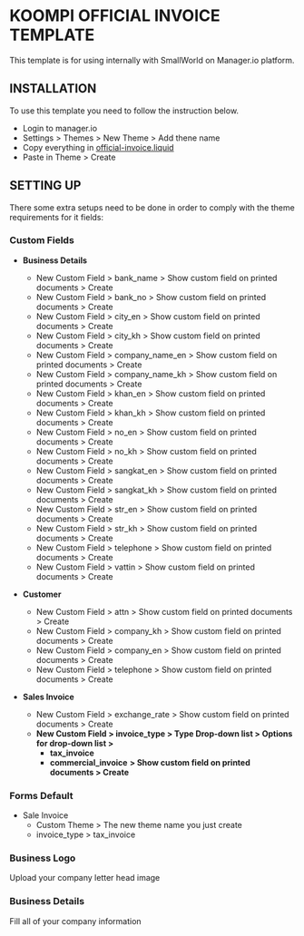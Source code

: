 # KOOMPI OFFICIAL INVOICE TEMPLATE

This template is for using internally with SmallWorld on Manager.io platform.

## INSTALLATION

To use this template you need to follow the instruction below.

- Login to manager.io
- Settings > Themes > New Theme > Add thene name
- Copy everything in [official-invoice.liquid](./official-invoice.liquid])
- Paste in Theme > Create

## SETTING UP

There some extra setups need to be done in order to comply with the theme requirements for it fields:

### Custom Fields

- **Business Details**
  - New Custom Field > bank_name > Show custom field on printed documents > Create
  - New Custom Field > bank_no > Show custom field on printed documents > Create
  - New Custom Field > city_en > Show custom field on printed documents > Create
  - New Custom Field > city_kh > Show custom field on printed documents > Create
  - New Custom Field > company_name_en > Show custom field on printed documents > Create
  - New Custom Field > company_name_kh > Show custom field on printed documents > Create
  - New Custom Field > khan_en > Show custom field on printed documents > Create
  - New Custom Field > khan_kh > Show custom field on printed documents > Create
  - New Custom Field > no_en > Show custom field on printed documents > Create
  - New Custom Field > no_kh > Show custom field on printed documents > Create
  - New Custom Field > sangkat_en > Show custom field on printed documents > Create
  - New Custom Field > sangkat_kh > Show custom field on printed documents > Create
  - New Custom Field > str_en > Show custom field on printed documents > Create
  - New Custom Field > str_kh > Show custom field on printed documents > Create
  - New Custom Field > telephone > Show custom field on printed documents > Create
  - New Custom Field > vattin > Show custom field on printed documents > Create

- **Customer**
  - New Custom Field > attn > Show custom field on printed documents > Create
  - New Custom Field > company_kh > Show custom field on printed documents > Create
  - New Custom Field > company_en > Show custom field on printed documents > Create
  - New Custom Field > telephone > Show custom field on printed documents > Create

- **Sales Invoice**
  - New Custom Field > exchange_rate > Show custom field on printed documents > Create
  - **New Custom Field > invoice_type > Type Drop-down list > Options for drop-down list >**
    - **tax_invoice**
    - **commercial_invoice**
    **> Show custom field on printed documents > Create**

### Forms Default

- Sale Invoice
  - Custom Theme > The new theme name you just create
  - invoice_type > tax_invoice

### Business Logo

Upload your company letter head image

### Business Details

Fill all of your company information
